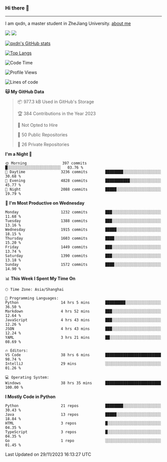 ### Hi there 👋
---

I am qxdn, a master student in ZheJiang University. [about me](https://qianxu.run/about/)

[![](https://img.shields.io/badge/blog-qxdn-brightgreen?style=for-the-badge&logo=hexo)](https://qianxu.run) [![](https://img.shields.io/badge/bilibili-qxdn-ff69b4?style=for-the-badge&logo=Bilibili)](https://space.bilibili.com/11674667)


[![qxdn's GitHub stats](https://github-readme-stats.vercel.app/api?username=qxdn&count_private=true&show_icons=true)](https://github.com/qxdn)

[![Top Langs](https://github-readme-stats.vercel.app/api/top-langs/?username=qxdn&layout=compact)](https://github.com/qxdn)

<!--START_SECTION:waka-->
![Code Time](http://img.shields.io/badge/Code%20Time-1%2C300%20hrs%2034%20mins-blue)

![Profile Views](http://img.shields.io/badge/Profile%20Views-6-blue)

![Lines of code](https://img.shields.io/badge/From%20Hello%20World%20I%27ve%20Written-11.0%20million%20lines%20of%20code-blue)

**🐱 My GitHub Data** 

> 📦 977.3 kB Used in GitHub's Storage 
 > 
> 🏆 384 Contributions in the Year 2023
 > 
> 🚫 Not Opted to Hire
 > 
> 📜 50 Public Repositories 
 > 
> 🔑 26 Private Repositories 
 > 
**I'm a Night 🦉** 

```text
🌞 Morning                397 commits         █░░░░░░░░░░░░░░░░░░░░░░░░   03.76 % 
🌆 Daytime                3236 commits        ████████░░░░░░░░░░░░░░░░░   30.68 % 
🌃 Evening                4828 commits        ███████████░░░░░░░░░░░░░░   45.77 % 
🌙 Night                  2088 commits        █████░░░░░░░░░░░░░░░░░░░░   19.79 % 
```
📅 **I'm Most Productive on Wednesday** 

```text
Monday                   1232 commits        ███░░░░░░░░░░░░░░░░░░░░░░   11.68 % 
Tuesday                  1388 commits        ███░░░░░░░░░░░░░░░░░░░░░░   13.16 % 
Wednesday                1915 commits        █████░░░░░░░░░░░░░░░░░░░░   18.15 % 
Thursday                 1603 commits        ████░░░░░░░░░░░░░░░░░░░░░   15.20 % 
Friday                   1449 commits        ███░░░░░░░░░░░░░░░░░░░░░░   13.74 % 
Saturday                 1390 commits        ███░░░░░░░░░░░░░░░░░░░░░░   13.18 % 
Sunday                   1572 commits        ████░░░░░░░░░░░░░░░░░░░░░   14.90 % 
```


📊 **This Week I Spent My Time On** 

```text
🕑︎ Time Zone: Asia/Shanghai

💬 Programming Languages: 
Python                   14 hrs 5 mins       █████████░░░░░░░░░░░░░░░░   36.50 % 
Markdown                 4 hrs 52 mins       ███░░░░░░░░░░░░░░░░░░░░░░   12.64 % 
JavaScript               4 hrs 43 mins       ███░░░░░░░░░░░░░░░░░░░░░░   12.26 % 
JSON                     4 hrs 43 mins       ███░░░░░░░░░░░░░░░░░░░░░░   12.24 % 
YAML                     3 hrs 21 mins       ██░░░░░░░░░░░░░░░░░░░░░░░   08.69 % 

🔥 Editors: 
VS Code                  38 hrs 6 mins       █████████████████████████   98.74 % 
IntelliJ                 29 mins             ░░░░░░░░░░░░░░░░░░░░░░░░░   01.26 % 

💻 Operating System: 
Windows                  38 hrs 35 mins      █████████████████████████   100.00 % 
```

**I Mostly Code in Python** 

```text
Python                   21 repos            ████████░░░░░░░░░░░░░░░░░   30.43 % 
Java                     13 repos            █████░░░░░░░░░░░░░░░░░░░░   18.84 % 
HTML                     3 repos             █░░░░░░░░░░░░░░░░░░░░░░░░   04.35 % 
TypeScript               3 repos             █░░░░░░░░░░░░░░░░░░░░░░░░   04.35 % 
Go                       1 repo              ░░░░░░░░░░░░░░░░░░░░░░░░░   01.45 % 
```




 Last Updated on 29/11/2023 16:13:27 UTC
<!--END_SECTION:waka-->

<!--
**qxdn/qxdn** is a ✨ _special_ ✨ repository because its `README.md` (this file) appears on your GitHub profile.

Here are some ideas to get you started:

- 🔭 I’m currently working on ...
- 🌱 I’m currently learning ...
- 👯 I’m looking to collaborate on ...
- 🤔 I’m looking for help with ...
- 💬 Ask me about ...
- 📫 How to reach me: ...
- 😄 Pronouns: ...
- ⚡ Fun fact: ...
-->
